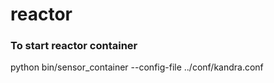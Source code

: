 reactor
=======

### To start reactor container
python bin/sensor_container --config-file ../conf/kandra.conf
